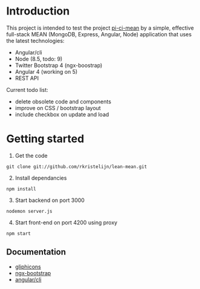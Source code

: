 # Introduction

This project is intended to test the project [pi-ci-mean](https://github.com/rkristelijn/pi-ci-mean) by a simple, effective full-stack MEAN (MongoDB, Express, Angular, Node) application that uses the latest technologies:
- Angular/cli
- Node (8.5, todo: 9)
- Twitter Bootstrap 4 (ngx-boostrap)
- Angular 4 (working on 5)
- REST API

Current todo list:
- delete obsolete code and components
- improve on CSS / bootstrap layout
- include checkbox on update and load

# Getting started

1. Get the code

`git clone git://github.com/rkristelijn/lean-mean.git`

2. Install dependancies

`npm install`

3. Start backend on port 3000

`nodemon server.js`

4. Start front-end on port 4200 using proxy

`npm start`

## Documentation
* [gliphicons](https://getbootstrap.com/docs/3.3/components/)
* [ngx-bootstrap](https://valor-software.com/ngx-bootstrap/#/)
* [angular/cli](https://github.com/angular/angular-cli/wiki)
